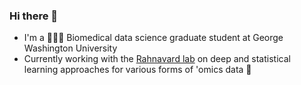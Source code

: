 ### Hi there 👋

- I'm a 👨🏽‍💻 Biomedical data science graduate student at George Washington University
- Currently working with the [Rahnavard lab](https://www.rahnavard.org) on deep and statistical learning approaches for various forms of 'omics data 🧬
